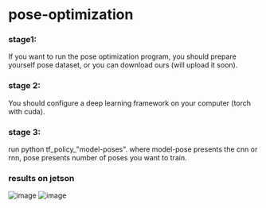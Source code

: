# pose-optimization
### stage1:
If you want to run the pose optimization program, you should prepare yourself pose dataset, or you can download ours (will upload it soon).
### stage 2:
You should configure a deep learning framework on your computer (torch with cuda).
### stage 3:
run python tf_policy_"model-poses". where model-pose presents the cnn or rnn, pose presents number of poses you want to train.
### results on jetson
![image](https://user-images.githubusercontent.com/43395674/159436005-85974c5f-4799-4e82-8a7e-4ddab613bd04.png)
![image](https://user-images.githubusercontent.com/43395674/159436018-12f3bee6-e826-40a0-83a3-fe6f868056c4.png)



